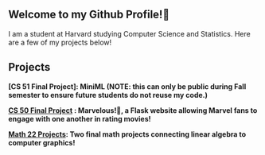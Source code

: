 ## Welcome to my Github Profile!👋

I am a student at Harvard studying Computer Science and Statistics. Here are a few of my projects below!

## Projects
<b>[CS 51 Final Project]<b>: MiniML (NOTE: this can only be public during Fall semester to ensure future students do not reuse my code.)

<b>[CS 50 Final Project](https://github.com/jasaimartinez/MARVELous) </b>: Marvelous!🦸, a Flask website allowing Marvel fans to engage with one another in rating movies!

<b>[Math 22 Projects](https://github.com/jasaimartinez/math22)</b>: Two final math projects connecting linear algebra to computer graphics! 


<!--
**jasaimartinez/jasaimartinez** is a ✨ _special_ ✨ repository because its `README.md` (this file) appears on your GitHub profile.

Here are some ideas to get you started:

- 🔭 I’m currently working on ...
- 🌱 I’m currently learning ...
- 👯 I’m looking to collaborate on ...
- 🤔 I’m looking for help with ...
- 💬 Ask me about ...
- 📫 How to reach me: ...
- 😄 Pronouns: ...
- ⚡ Fun fact: ...
-->
